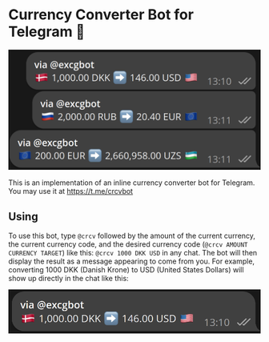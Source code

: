 # Currency Converter Bot for Telegram 💸

![Example](img/img.png)

This is an implementation of an inline currency converter bot for Telegram. You may use it at https://t.me/crcvbot

## Using

To use this bot, type `@crcv` followed by the amount of the current currency, the current currency code, and the desired currency code (`@crcv AMOUNT CURRENCY TARGET`) like this: `@crcv 1000 DKK USD` in any chat. The bot will then display the result as a message appearing to come from you. For example, converting 1000 DKK (Danish Krone) to USD (United States Dollars) will show up directly in the chat like this:

![Example](img/example.png)